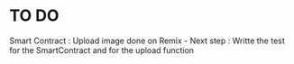 # TO DO     

Smart Contract : Upload image done on Remix - Next step : Writte the test for the SmartContract and for the upload function


